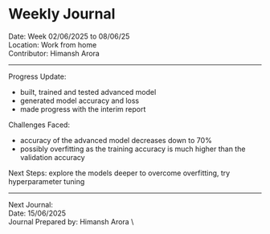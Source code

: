 # Weekly Journal 

Date: Week 02/06/2025 to 08/06/25 \
Location: Work from home \
Contributor: Himansh Arora
________________________________________
Progress Update:
- built, trained and tested advanced model
- generated model accuracy and loss
- made progress with the interim report

Challenges Faced: 
- accuracy of the advanced model decreases down to 70%
- possibly overfitting as the training accuracy is much higher than the validation accuracy

Next Steps: explore the models deeper to overcome overfitting, try hyperparameter tuning
________________________________________
Next Journal: \
Date: 15/06/2025 \
Journal Prepared by: Himansh Arora \